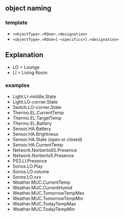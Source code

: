## object naming

### template

* `<objectType>.<ROom>.<designation>`
* `<objectType>.<ROom>[-<specifics>].<designation>`

## Explanation

* LO = Lounge
* LI = Living Room

### examples

* Light.LI-middle.State
* Light.LO-corner.State
* Switch.LO-corner.State
* Thermo.EL.CurrentTemp
* Thermo.EL.TargetTemp
* Thermo.EL.Battery
* Sensor.HA.Battery
* Sensor.HA.Brightness
* Sensor.HA.State (open or closed)
* Sensor.HA.CurrentTemp
* Network.Norberto6S.Presence
* Network.Norberto5.Presence
* PS3.LI.Presence
* Sonos.LO.Play
* Sonos.LO.volume
* Sonos.LO.xxx
* Weather.MUC.CurrentTemp
* Weather.MUC.CurrentHumid
* Weather.MUC.TomorrowTempMax
* Weather.MUC.TomorrowTempMin
* Weather.MUC.TodayTempMax
* Weather.MUC.TodayTempMin



